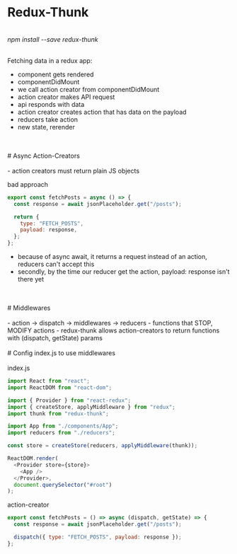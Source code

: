 # Redux-Thunk
<br>
<em>npm install --save redux-thunk</em>
<br>
<br>

Fetching data in a redux app: 

- component gets rendered
- componentDidMount
- we call action creator from componentDidMount
- action creator makes API request
- api responds with data
- action creator creates action that has data on the payload
- reducers take action
- new state, rerender
<br>
<br>
# Async Action-Creators
<br>
<br>
- action creators must return plain JS objects

bad approach

```javascript
export const fetchPosts = async () => {
  const response = await jsonPlaceholder.get("/posts");

  return {
    type: "FETCH_POSTS",
    payload: response,
  };
};
```

- because of async await, it returns a request instead of an action, reducers can't accept this
- secondly, by the time our reducer get the action, payload: response isn't there yet
<br>
<br>
# Middlewares
<br>
<br>
- action -> dispatch -> middlewares -> reducers
- functions that STOP, MODIFY actions
- redux-thunk allows action-creators to return functions with (dispatch, getState) params
<br>
<br>
# Config index.js to use middlewares
<br>
<br>
index.js

```javascript
import React from "react";
import ReactDOM from "react-dom";

import { Provider } from "react-redux";
import { createStore, applyMiddleware } from "redux";
import thunk from "redux-thunk";

import App from "./components/App";
import reducers from "./reducers";

const store = createStore(reducers, applyMiddleware(thunk));

ReactDOM.render(
  <Provider store={store}>
    <App />
  </Provider>,
  document.querySelector("#root")
);
```

action-creator

```javascript
export const fetchPosts = () => async (dispatch, getState) => {
  const response = await jsonPlaceholder.get("/posts");

  dispatch({ type: "FETCH_POSTS", payload: response });
};
```



